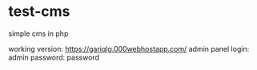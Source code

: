 # test-cms
simple cms in php

working version: https://gariqlg.000webhostapp.com/
admin panel login: admin password: password
